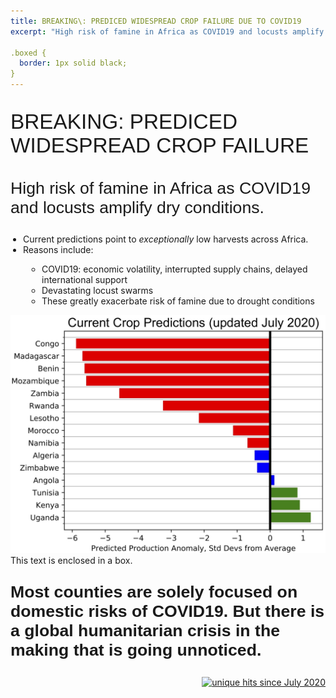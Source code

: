 ```yaml
---
title: BREAKING\: PREDICED WIDESPREAD CROP FAILURE DUE TO COVID19
excerpt: "High risk of famine in Africa as COVID19 and locusts amplify dry conditions"

.boxed {
  border: 1px solid black;
}
---
```


<p style="font-family: arial, sanserif; font-size:25pt">
BREAKING: PREDICED WIDESPREAD CROP FAILURE
</p>
<p style="font-family: arial, sanserif; font-size:20pt">
High risk of famine in Africa as COVID19 and locusts amplify dry conditions.
</p>

<p style="font-family: arial, sanserif; font-size:18pt">
<ul style="PADDING-LEFT: 20px">
  <li>Current predictions point to <i>exceptionally</i> low harvests across Africa.</li>
  <li>Reasons include:</li>
  <ul style="PADDING-LEFT: 30px">
   <li>COVID19: economic volatility, interrupted supply chains, delayed international support</li>
   <li>Devastating locust swarms</li>
   <li>These greatly exacerbate risk of famine due to drought conditions</li>
  </ul>
</ul>
</p>

<img src="/pic/predicted_african_yields_july2020.jpg" style="width:600px;" border="0">

<div class="boxed">
  This text is enclosed in a box.
</div>

<p style="font-family: arial, sanserif; font-size:20pt">
<b>Most counties are solely focused on domestic risks of COVID19.
But there is a global humanitarian crisis in the making that is going unnoticed.</b>
</p>


<p align="right">
<a href="http://www.hitwebcounter.com">
<img src="https://hitwebcounter.com/counter/counter.php?page=7542783&style=0006&nbdigits=5&type=ip&initCount=0" title="unique hits since July 2020" border="0" ></a>


